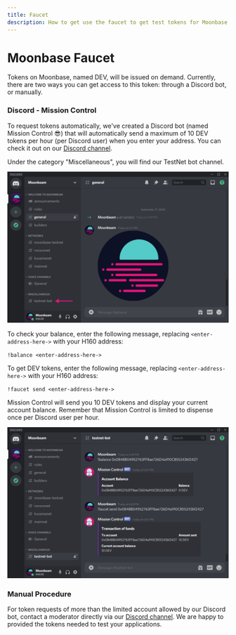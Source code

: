 ```yaml
---
title: Faucet
description: How to get use the faucet to get test tokens for Moonbase
---
```


# Moonbase Faucet

Tokens on Moonbase, named DEV, will be issued on demand. Currently, there are two ways you can get access to this token: through a Discord bot, or manually.

### Discord - Mission Control

To request tokens automatically, we've created a Discord bot (named Mission Control :sunglasses:) that will automatically send a maximum of 10 DEV tokens per hour (per Discord user) when you enter your address. You can check it out on our [Discord channel](https://discord.gg/3rgpMmX).
 
Under the category "Miscellaneous", you will find our TestNet bot channel. 

![Discord1](/images/testnet/testnet-discord1.png)

To check your balance, enter the following message, replacing `<enter-address-here->` with your H160 address:

```
!balance <enter-address-here->
```

To get DEV tokens, enter the following message, replacing `<enter-address-here->` with your H160 address:
 
```
!faucet send <enter-address-here->
```

Mission Control will send you 10 DEV tokens and display your current account balance. Remember that Mission Control is limited to dispense once per Discord user per hour.

![Discord2](/images/testnet/testnet-discord2.png)


### Manual Procedure

For token requests of more than the limited account allowed by our Discord bot, contact a moderator directly via our [Discord channel](https://discord.gg/3rgpMmX). We are happy to provided the tokens needed to test your applications.




